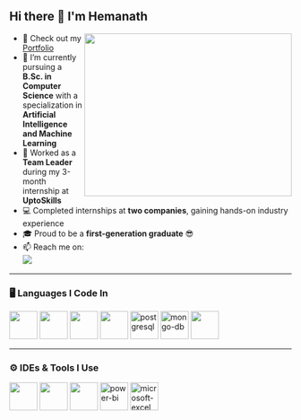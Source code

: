 ## Hi there 👋 I'm Hemanath  

<img align="right" width="370" height="290" src="https://i.pinimg.com/originals/47/f0/34/47f0342cec72b800463bf003eac1257e.gif">  

- 🔭 Check out my [Portfolio](https://www.hemanath.online/)  
- 🌱 I’m currently pursuing a **B.Sc. in Computer Science** with a specialization in **Artificial Intelligence and Machine Learning**  
- 💼 Worked as a **Team Leader** during my 3-month internship at **UptoSkills**  
- 💻 Completed internships at **two companies**, gaining hands-on industry experience  
- 🎓 Proud to be a **first-generation graduate** 😎  
- 📫 Reach me on:  
  [<img src="https://img.shields.io/badge/LinkedIn-0077B5?style=for-the-badge&logo=linkedin&logoColor=white" />](https://www.linkedin.com/in/hemanath-t-992905295/)  

---

### 🖥️ Languages I Code In  
<p align="left">
  <img height="50" width="50" src="https://img.icons8.com/color/48/000000/python.png"/>  
  <img height="50" width="50" src="https://img.icons8.com/color/48/000000/html-5.png"/>  
  <img height="50" width="50" src="https://img.icons8.com/color/48/000000/css3.png"/> 
   <img height="50" width="50" src="https://img.icons8.com/color/48/000000/bootstrap.png"/> 
  <img width="50" height="50" src="https://img.icons8.com/color/48/postgreesql.png" alt="postgresql"/>  
  <img width="50" height="50" src="https://img.icons8.com/color/48/mongo-db.png" alt="mongo-db"/>  
  <img height="50" width="50" src="https://img.icons8.com/color/48/000000/mysql-logo.png"/>  
</p>

---

### ⚙️ IDEs & Tools I Use  
<p align="left">
  <img height="50" width="50" src="https://img.icons8.com/color/48/000000/visual-studio-code-2019.png"/>  
  <img height="50" width="50" src="https://img.icons8.com/color/48/000000/pycharm.png"/>  
  <img height="50" width="50" src="https://img.icons8.com/color/50/000000/git.png"/>  
  <img width="50" height="50" src="https://img.icons8.com/color/48/power-bi.png" alt="power-bi"/>  
  <img width="50" height="50" src="https://img.icons8.com/color/48/microsoft-excel-2019--v1.png" alt="microsoft-excel"/>  
</p>
